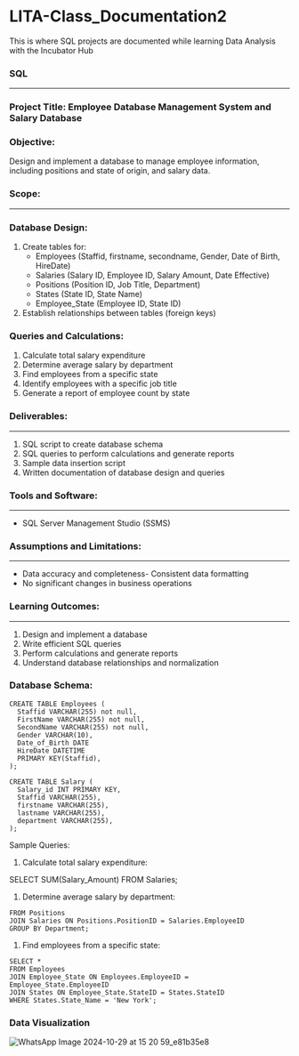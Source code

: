 # LITA-Class_Documentation2
This is where SQL projects are documented  while learning Data Analysis with the Incubator Hub

### SQL
---

### Project Title: Employee Database Management System and Salary Database

### Objective:

Design and implement a database to manage employee information, including positions and state of origin, and salary data.

### Scope:
---
### Database Design:

1. Create tables for:
    - Employees (Staffid, firstname, secondname, Gender, Date of Birth, HireDate)
    - Salaries (Salary ID, Employee ID, Salary Amount, Date Effective)
    - Positions (Position ID, Job Title, Department)
    - States (State ID, State Name)
    - Employee_State (Employee ID, State ID)
2. Establish relationships between tables (foreign keys)

### Queries and Calculations:

1. Calculate total salary expenditure
2. Determine average salary by department
3. Find employees from a specific state
4. Identify employees with a specific job title
5. Generate a report of employee count by state

### Deliverables:
---
1. SQL script to create database schema
2. SQL queries to perform calculations and generate reports
3. Sample data insertion script
4. Written documentation of database design and queries

### Tools and Software:
---
- SQL Server Management Studio (SSMS)

### Assumptions and Limitations:
---
- Data accuracy and completeness- Consistent data formatting
- No significant changes in business operations

### Learning Outcomes:
---

1. Design and implement a database
2. Write efficient SQL queries
3. Perform calculations and generate reports
4. Understand database relationships and normalization

### Database Schema:
```
CREATE TABLE Employees (
  Staffid VARCHAR(255) not null,
  FirstName VARCHAR(255) not null,
  SecondName VARCHAR(255) not null,
  Gender VARCHAR(10),
  Date_of_Birth DATE
  HireDate DATETIME
  PRIMARY KEY(Staffid),
);

CREATE TABLE Salary (
  Salary_id INT PRIMARY KEY,
  Staffid VARCHAR(255),
  firstname VARCHAR(255),
  lastname VARCHAR(255),
  department VARCHAR(255),
);
```
Sample Queries:

1. Calculate total salary expenditure:

SELECT SUM(Salary_Amount) FROM Salaries;

1. Determine average salary by department:


```SELECT Department, AVG(Salary_Amount) 
FROM Positions 
JOIN Salaries ON Positions.PositionID = Salaries.EmployeeID 
GROUP BY Department;
```

1. Find employees from a specific state:
   
```
SELECT * 
FROM Employees 
JOIN Employee_State ON Employees.EmployeeID = Employee_State.EmployeeID 
JOIN States ON Employee_State.StateID = States.StateID 
WHERE States.State_Name = 'New York';
```

### Data Visualization

![WhatsApp Image 2024-10-29 at 15 20 59_e81b35e8](https://github.com/user-attachments/assets/36bde8f1-4ab3-4ed6-a3eb-e4525b272af3)



